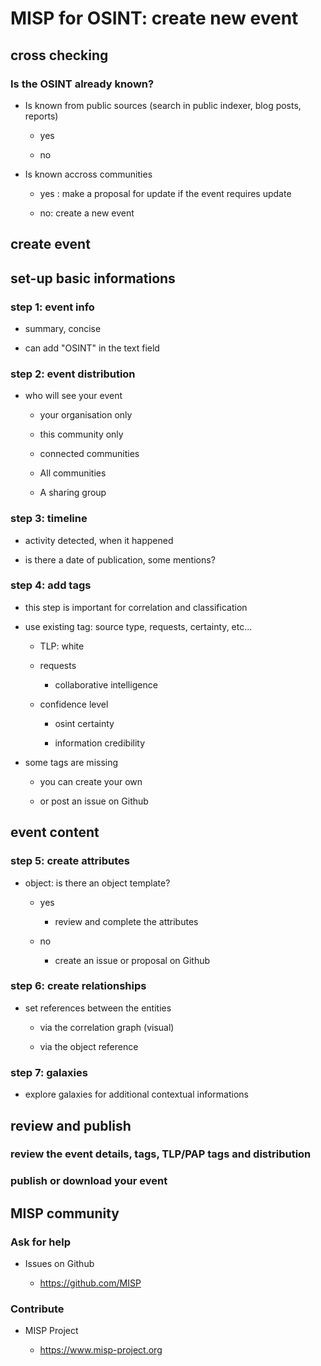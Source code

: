 # MISP for OSINT: create new event

## cross checking

### Is the OSINT already known?

- Is known from public sources (search in public indexer, blog posts, reports)

	- yes

	- no

- Is known accross communities

	- yes : make a proposal for update if the event requires update

	- no: create a new event

## create event

## set-up basic informations

### step 1: event info

- summary, concise

- can add "OSINT" in the text field

### step 2: event distribution

- who will see your event

	- your organisation only

	- this community only

	- connected communities

	- All communities

	- A sharing group

### step 3: timeline

- activity detected, when it happened

- is there a date of publication, some mentions?

### step 4: add tags

- this step is important for correlation and classification

- use existing tag: source type, requests, certainty, etc...

	- TLP: white

	- requests

		- collaborative intelligence

	- confidence level

		- osint certainty

		- information credibility

- some tags are missing

	- you can create your own

	- or post an issue on Github

## event content

### step 5: create attributes

- object: is there an object template?

	- yes

		- review and complete the attributes

	- no

		- create an issue or proposal on Github

### step 6: create relationships

- set references between the entities

	- via the correlation graph (visual)

	- via the object reference

### step 7: galaxies

- explore galaxies for additional contextual informations

## review and publish

### review the event details, tags, TLP/PAP tags and distribution

### publish or download your event

## MISP community

### Ask for help

- Issues on Github

	- https://github.com/MISP

### Contribute

- MISP Project

	- https://www.misp-project.org


